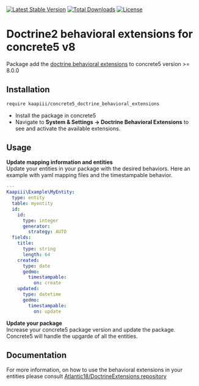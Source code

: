 [![Latest Stable Version](https://poser.pugx.org/kaapiii/concrete5_doctrine_behavioral_extensions/v)](//packagist.org/packages/kaapiii/concrete5_doctrine_behavioral_extensions)
[![Total Downloads](https://poser.pugx.org/kaapiii/concrete5_doctrine_behavioral_extensions/downloads)](//packagist.org/packages/kaapiii/concrete5_doctrine_behavioral_extensions)
[![License](https://poser.pugx.org/kaapiii/concrete5_doctrine_behavioral_extensions/license)](//packagist.org/packages/kaapiii/concrete5_doctrine_behavioral_extensions)

# Doctrine2 behavioral extensions for concrete5 v8

Package add the [doctrine behavioral extensions](https://github.com/Atlantic18/DoctrineExtensions) to concrete5 version >= 8.0.0

## Installation

```bash
require kaapiii/concrete5_doctrine_behavioral_extensions
```

- Install the package in concrete5
- Navigate to **System & Settings -> Doctrine Behavioral Extensions** to see and activate the available extensions.


## Usage

**Update mapping information and entities** \
Update your entities in your package with the desired behaviors. Here an example with yaml mapping files and the timestampable behavior. 

```yaml
---
Kaapiii\Example\MyEntity:
  type: entity
  table: myentity
  id:
    id:
      type: integer
      generator:
        strategy: AUTO
  fields:
    title:
      type: string
      length: 64
    created:
      type: date
      gedmo:
        timestampable:
          on: create
    updated:
      type: datetime
      gedmo:
        timestampable:
          on: update
```

**Update your package** \
Increase your concrete5 package version and update the package. Concrete5 will handle the upgarde of all the entities.

## Documentation
For more information, on how to use the behavioral extensions in your entities please consult [Atlantic18/DoctrineExtensions repository](https://github.com/Atlantic18/DoctrineExtensions)
